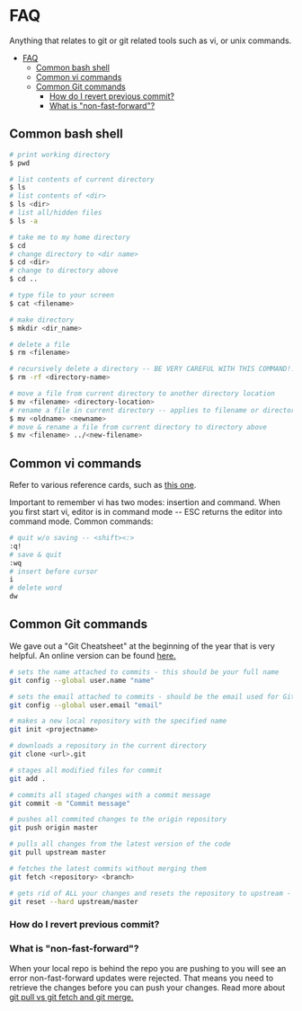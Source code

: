 # FAQ

Anything that relates to git or git related tools such as vi, or unix commands.

<!-- TOC -->

- [FAQ](#faq)
  - [Common bash shell](#common-bash-shell)
  - [Common vi commands](#common-vi-commands)
  - [Common Git commands](#common-git-commands)
    - [How do I revert previous commit?](#how-do-i-revert-previous-commit)
    - [What is "non-fast-forward"?](#what-is-%22non-fast-forward%22)

<!-- /TOC -->

## Common bash shell

``` sh
# print working directory
$ pwd

# list contents of current directory
$ ls
# list contents of <dir>
$ ls <dir>
# list all/hidden files
$ ls -a

# take me to my home directory
$ cd
# change directory to <dir name>
$ cd <dir>
# change to directory above
$ cd ..

# type file to your screen
$ cat <filename>

# make directory
$ mkdir <dir_name>

# delete a file
$ rm <filename>

# recursively delete a directory -- BE VERY CAREFUL WITH THIS COMMAND!!
$ rm -rf <directory-name>

# move a file from current directory to another directory location
$ mv <filename> <directory-location>
# rename a file in current directory -- applies to filename or directory name
$ mv <oldname> <newname>
# move & rename a file from current directory to directory above
$ mv <filename> ../<new-filename>
```

## Common vi commands
Refer to various reference cards, such as [this one](https://www.ks.uiuc.edu/Training/Tutorials/Reference/virefcard.pdf).

Important to remember vi has two modes: insertion and command. When you first
start vi, editor is in command mode -- ESC returns the editor into command mode.
Common commands:

```sh
# quit w/o saving -- <shift><:>
:q!
# save & quit
:wq
# insert before cursor
i
# delete word
dw
```

## Common Git commands
We gave out a "Git Cheatsheet" at the beginning of the year that is very helpful.
An online version can be found [here.](https://services.github.com/on-demand/downloads/github-git-cheat-sheet.pdf)

``` bash
# sets the name attached to commits - this should be your full name
git config --global user.name "name"

# sets the email attached to commits - should be the email used for GitHub
git config --global user.email "email"

# makes a new local repository with the specified name
git init <projectname>

# downloads a repository in the current directory
git clone <url>.git

# stages all modified files for commit
git add .

# commits all staged changes with a commit message
git commit -m "Commit message"

# pushes all commited changes to the origin repository
git push origin master

# pulls all changes from the latest version of the code
git pull upstream master

# fetches the latest commits without merging them
git fetch <repository> <branch>

# gets rid of ALL your changes and resets the repository to upstream - use with EXTREME CAUTION
git reset --hard upstream/master
```

### How do I revert previous commit?

### What is "non-fast-forward"?

When your local repo is behind the repo you are pushing to you will see an error
non-fast-forward updates were rejected. That means you need to retrieve the
changes before you can push your changes. Read more about [git pull vs git fetch and git merge.](./git_fundamentals)